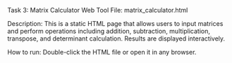 Task 3: Matrix Calculator Web Tool
File: matrix_calculator.html

Description: This is a static HTML page that allows users to input matrices and perform operations 
including addition, subtraction, multiplication, transpose, and determinant calculation. Results are displayed interactively.

How to run: Double-click the HTML file or open it in any browser.
